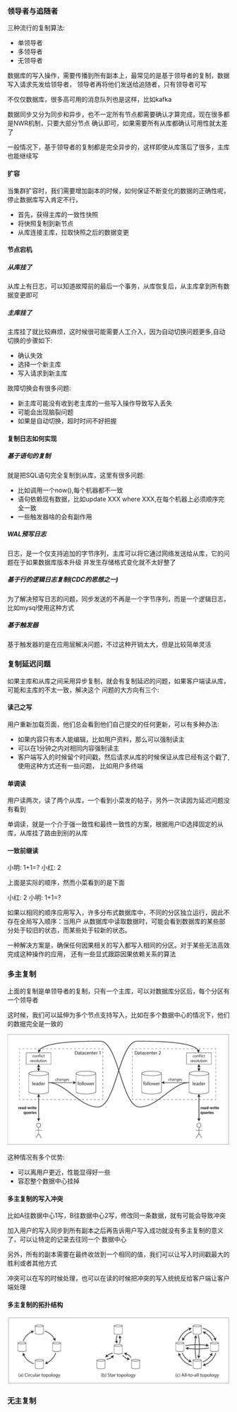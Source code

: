 ### 领导者与追随者

三种流行的复制算法:
* 单领导者
* 多领导者
* 无领导者

数据库的写入操作，需要传播到所有副本上，最常见的是基于领导者的复制，数据写入请求先发给领导者，
领导者再将他们发送给追随者，只有领导者可写

不仅仅数据库，很多高可用的消息队列也是这样，比如kafka

数据同步又分为同步和异步，也不一定所有节点都需要确认才算完成，现在很多都是NWR机制，只要大部分节点
确认即可，如果需要所有从库都确认可用性就太差了

一般情况下，基于领导者的复制都是完全异步的，这样即使从库落后了很多，主库也能继续写

#### 扩容

当集群扩容时，我们需要增加副本的时候，如何保证不断变化的数据的正确性呢，停止数据库写入肯定不行，

* 首先，获得主库的一致性快照
* 将快照复制到新节点
* 从库连接主库，拉取快照之后的数据变更

#### 节点宕机

##### 从库挂了

从库上有日志，可以知道故障前的最后一个事务，从库恢复后，从主库拿到所有数据变更即可

##### 主库挂了

主库挂了就比较麻烦，这时候很可能需要人工介入，因为自动切换问题更多,自动切换的步骤如下:
* 确认失效
* 选择一个新主库
* 写入请求到新主库

故障切换会有很多问题:

* 新主库可能没有收到老主库的一些写入操作导致写入丢失
* 可能会出现脑裂问题
* 如果是自动切换，超时时间不好把握

#### 复制日志如何实现

##### 基于语句的复制

就是把SQL语句完全复制到从库，这里有很多问题:

* 比如调用一个now(),每个机器都不一致
* 语句依赖现有数据，比如update XXX where XXX,在每个机器上必须顺序完全一致
* 一些触发器啥的会有副作用

##### WAL预写日志

日志，是一个仅支持追加的字节序列，主库可以将它通过网络发送给从库，它的问题在于如果数据库版本升级
并发生存储格式变化就不太好整了

##### 基于行的逻辑日志复制(CDC的思想之一)

为了解决预写日志的问题，同步发送的不再是一个字节序列，而是一个逻辑日志，比如mysql使用这种方式


##### 基于触发器

基于触发器的是在应用层解决问题，不过这种开销太大，但是比较简单灵活


### 复制延迟问题

如果主库和从库之间采用异步复制，就会有复制延迟的问题，如果客户端读从库，可能和主库的不太一致，解决这个
问题的大方向有三个:

#### 读己之写

用户重新加载页面，他们总会看到他们自己提交的任何更新，可以有多种办法:

* 如果内容只有本人能编辑，比如用户资料，那么可以强制读主
* 可以在1分钟之内对相同内容强制读主
* 客户端写入的时候留个时间戳，然后请求从库的时候保证从库已经有这个戳了,使用这种方式还有一些问题，
比如用户多终端

#### 单调读

用户读两次，读了两个从库，一个看到小菜发的帖子，另外一次读因为延迟问题没有看到

单调读，就是一个介于强一致性和最终一致性的方案，根据用户ID选择固定的从库，从库挂了路由到别的从库

#### 一致前缀读

小明: 1+1=?
小红: 2

上面是实际的顺序，然而小菜看到的是下面

小红: 2
小明: 1+1=?

如果以相同的顺序应用写入，许多分布式数据库中，不同的分区独立运行，因此不存在全局写入顺序：当用户
从数据库中读取数据时，可能会看到数据库的某些部分处于较旧的状态，而某些处于较新的状态。

​一种解决方案是，确保任何因果相关的写入都写入相同的分区。对于某些无法高效完成这种操作的应用，
还有一些显式跟踪因果依赖关系的算法

### 多主复制

上面的复制是单领导者的复制，只有一个主库，可以对数据库分区后，每个分区有一个领导者

这时候，我们可以延伸为多个节点支持写入，比如在多个数据中心的情况下，他们的数据完全是一致的

![](image/markdown-img-paste-20210916230106700.png)

这种情况有多个优势:

* 可以离用户更近，性能显得好一些
* 容忍整个数据中心挂掉

#### 多主复制的写入冲突

比如A往数据中心1写，B往数据中心2写，修改同一条数据，就有可能会导致冲突

加入用户的写入同步到所有副本之后再告诉用户写入成功就没有多主复制的意义了，可以让特定的记录去往同一个
数据中心

另外，所有的副本需要在最终收敛到一个相同的值，我们可以让写入时间戳最大的胜利或者其他方式

冲突可以在写的时候处理，也可以在读的时候把冲突的写入统统反给客户端让客户端处理


#### 多主复制的拓扑结构

![](image/markdown-img-paste-20210916232916104.png)


### 无主复制
